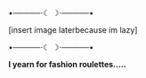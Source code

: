•─────⋅☾ ☽⋅─────•

[insert image laterbecause im lazy]

•─────⋅☾ ☽⋅─────•

**I yearn for fashion roulettes.....**
  
